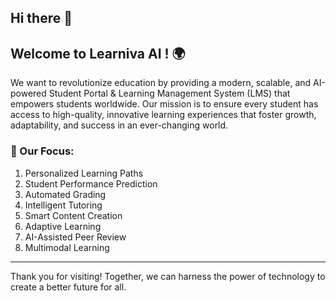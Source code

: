 ## Hi there 👋


## Welcome to Learniva AI ! 🌍


We want to revolutionize education by providing a modern, scalable, and AI-powered Student Portal & Learning Management System (LMS) that empowers students worldwide. 
Our mission is to ensure every student has access to high-quality, innovative learning experiences that foster growth, adaptability, and success in an ever-changing world.

### 🚀 Our Focus:

1. Personalized Learning Paths
2. Student Performance Prediction
3. Automated Grading
4. Intelligent Tutoring
5. Smart Content Creation
6. Adaptive Learning
7. AI-Assisted Peer Review
8. Multimodal Learning



---

Thank you for visiting! Together, we can harness the power of technology to create a better future for all.
